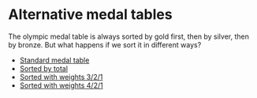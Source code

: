 # Alternative medal tables

The olympic medal table is always sorted by gold first, then by silver, then by bronze. But what happens if we sort it in different ways?

* [Standard medal table](/standard)
* [Sorted by total](/total)
* [Sorted with weights 3/2/1](/weighted/3/2/1)
* [Sorted with weights 4/2/1](/weighted/4/2/1)
